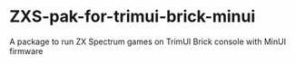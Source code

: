 # ZXS-pak-for-trimui-brick-minui
A package to run ZX Spectrum games on TrimUI Brick console with MinUI firmware
